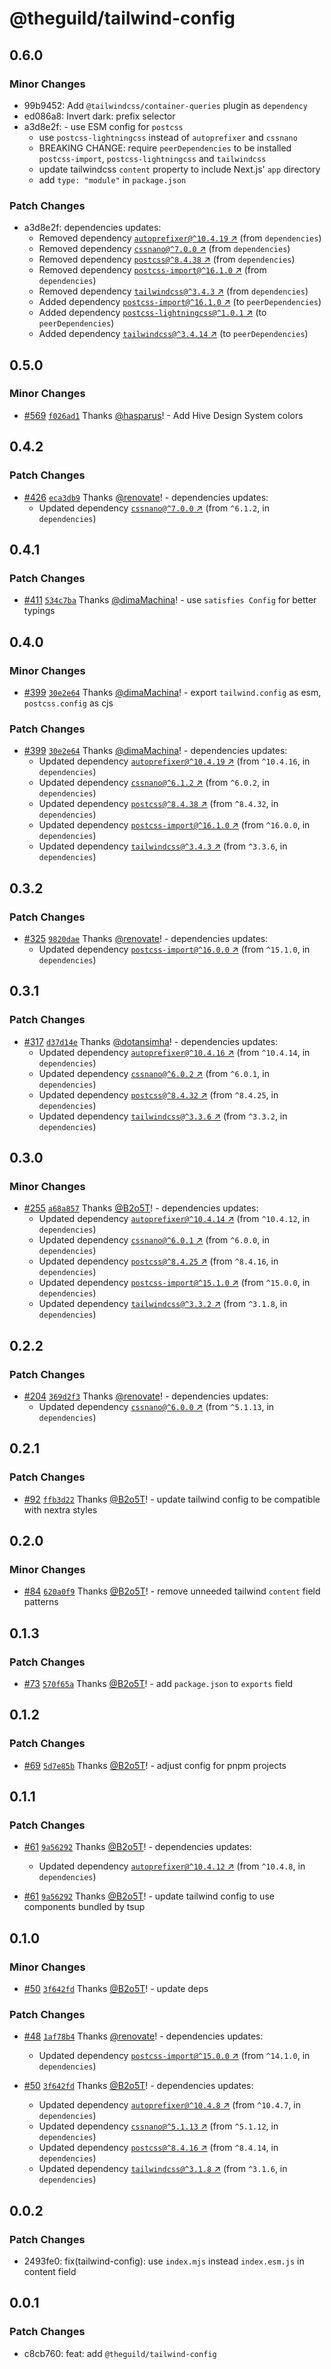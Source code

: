 # @theguild/tailwind-config

## 0.6.0

### Minor Changes

- 99b9452: Add `@tailwindcss/container-queries` plugin as `dependency`
- ed086a8: Invert dark: prefix selector
- a3d8e2f: - use ESM config for `postcss`
  - use `postcss-lightningcss` instead of `autoprefixer` and `cssnano`
  - BREAKING CHANGE: require `peerDependencies` to be installed `postcss-import`,
    `postcss-lightningcss` and `tailwindcss`
  - update tailwindcss `content` property to include Next.js' `app` directory
  - add `type: "module"` in `package.json`

### Patch Changes

- a3d8e2f: dependencies updates:
  - Removed dependency
    [`autoprefixer@^10.4.19` ↗︎](https://www.npmjs.com/package/autoprefixer/v/10.4.19) (from
    `dependencies`)
  - Removed dependency [`cssnano@^7.0.0` ↗︎](https://www.npmjs.com/package/cssnano/v/7.0.0) (from
    `dependencies`)
  - Removed dependency [`postcss@^8.4.38` ↗︎](https://www.npmjs.com/package/postcss/v/8.4.38) (from
    `dependencies`)
  - Removed dependency
    [`postcss-import@^16.1.0` ↗︎](https://www.npmjs.com/package/postcss-import/v/16.1.0) (from
    `dependencies`)
  - Removed dependency [`tailwindcss@^3.4.3` ↗︎](https://www.npmjs.com/package/tailwindcss/v/3.4.3)
    (from `dependencies`)
  - Added dependency
    [`postcss-import@^16.1.0` ↗︎](https://www.npmjs.com/package/postcss-import/v/16.1.0) (to
    `peerDependencies`)
  - Added dependency
    [`postcss-lightningcss@^1.0.1` ↗︎](https://www.npmjs.com/package/postcss-lightningcss/v/1.0.1)
    (to `peerDependencies`)
  - Added dependency [`tailwindcss@^3.4.14` ↗︎](https://www.npmjs.com/package/tailwindcss/v/3.4.14)
    (to `peerDependencies`)

## 0.5.0

### Minor Changes

- [#569](https://github.com/the-guild-org/shared-config/pull/569)
  [`f026ad1`](https://github.com/the-guild-org/shared-config/commit/f026ad16563ba57dcd746c095a49f81642a3e92a)
  Thanks [@hasparus](https://github.com/hasparus)! - Add Hive Design System colors

## 0.4.2

### Patch Changes

- [#426](https://github.com/the-guild-org/shared-config/pull/426)
  [`eca3db9`](https://github.com/the-guild-org/shared-config/commit/eca3db99dfc0c675bbce58040d1036ca203bf5ef)
  Thanks [@renovate](https://github.com/apps/renovate)! - dependencies updates:
  - Updated dependency [`cssnano@^7.0.0` ↗︎](https://www.npmjs.com/package/cssnano/v/7.0.0) (from
    `^6.1.2`, in `dependencies`)

## 0.4.1

### Patch Changes

- [#411](https://github.com/the-guild-org/shared-config/pull/411)
  [`534c7ba`](https://github.com/the-guild-org/shared-config/commit/534c7bad190eb4885c0cdb7a6b47c43277dc3a99)
  Thanks [@dimaMachina](https://github.com/dimaMachina)! - use `satisfies Config` for better typings

## 0.4.0

### Minor Changes

- [#399](https://github.com/the-guild-org/shared-config/pull/399)
  [`30e2e64`](https://github.com/the-guild-org/shared-config/commit/30e2e64faf3730646740076919e2fb980adb89f7)
  Thanks [@dimaMachina](https://github.com/dimaMachina)! - export `tailwind.config` as esm,
  `postcss.config` as cjs

### Patch Changes

- [#399](https://github.com/the-guild-org/shared-config/pull/399)
  [`30e2e64`](https://github.com/the-guild-org/shared-config/commit/30e2e64faf3730646740076919e2fb980adb89f7)
  Thanks [@dimaMachina](https://github.com/dimaMachina)! - dependencies updates:
  - Updated dependency
    [`autoprefixer@^10.4.19` ↗︎](https://www.npmjs.com/package/autoprefixer/v/10.4.19) (from
    `^10.4.16`, in `dependencies`)
  - Updated dependency [`cssnano@^6.1.2` ↗︎](https://www.npmjs.com/package/cssnano/v/6.1.2) (from
    `^6.0.2`, in `dependencies`)
  - Updated dependency [`postcss@^8.4.38` ↗︎](https://www.npmjs.com/package/postcss/v/8.4.38) (from
    `^8.4.32`, in `dependencies`)
  - Updated dependency
    [`postcss-import@^16.1.0` ↗︎](https://www.npmjs.com/package/postcss-import/v/16.1.0) (from
    `^16.0.0`, in `dependencies`)
  - Updated dependency [`tailwindcss@^3.4.3` ↗︎](https://www.npmjs.com/package/tailwindcss/v/3.4.3)
    (from `^3.3.6`, in `dependencies`)

## 0.3.2

### Patch Changes

- [#325](https://github.com/the-guild-org/shared-config/pull/325)
  [`9820dae`](https://github.com/the-guild-org/shared-config/commit/9820dae5a5f32e8ae4d2a8ae407996ae8f826f63)
  Thanks [@renovate](https://github.com/apps/renovate)! - dependencies updates:
  - Updated dependency
    [`postcss-import@^16.0.0` ↗︎](https://www.npmjs.com/package/postcss-import/v/16.0.0) (from
    `^15.1.0`, in `dependencies`)

## 0.3.1

### Patch Changes

- [#317](https://github.com/the-guild-org/shared-config/pull/317)
  [`d37d14e`](https://github.com/the-guild-org/shared-config/commit/d37d14eee9794d93b1b7129ed6244faa8b470056)
  Thanks [@dotansimha](https://github.com/dotansimha)! - dependencies updates:
  - Updated dependency
    [`autoprefixer@^10.4.16` ↗︎](https://www.npmjs.com/package/autoprefixer/v/10.4.16) (from
    `^10.4.14`, in `dependencies`)
  - Updated dependency [`cssnano@^6.0.2` ↗︎](https://www.npmjs.com/package/cssnano/v/6.0.2) (from
    `^6.0.1`, in `dependencies`)
  - Updated dependency [`postcss@^8.4.32` ↗︎](https://www.npmjs.com/package/postcss/v/8.4.32) (from
    `^8.4.25`, in `dependencies`)
  - Updated dependency [`tailwindcss@^3.3.6` ↗︎](https://www.npmjs.com/package/tailwindcss/v/3.3.6)
    (from `^3.3.2`, in `dependencies`)

## 0.3.0

### Minor Changes

- [#255](https://github.com/the-guild-org/shared-config/pull/255)
  [`a68a857`](https://github.com/the-guild-org/shared-config/commit/a68a8579e65d6c67a4cf602956f32a9f305a9073)
  Thanks [@B2o5T](https://github.com/B2o5T)! - dependencies updates:
  - Updated dependency
    [`autoprefixer@^10.4.14` ↗︎](https://www.npmjs.com/package/autoprefixer/v/10.4.14) (from
    `^10.4.12`, in `dependencies`)
  - Updated dependency [`cssnano@^6.0.1` ↗︎](https://www.npmjs.com/package/cssnano/v/6.0.1) (from
    `^6.0.0`, in `dependencies`)
  - Updated dependency [`postcss@^8.4.25` ↗︎](https://www.npmjs.com/package/postcss/v/8.4.25) (from
    `^8.4.16`, in `dependencies`)
  - Updated dependency
    [`postcss-import@^15.1.0` ↗︎](https://www.npmjs.com/package/postcss-import/v/15.1.0) (from
    `^15.0.0`, in `dependencies`)
  - Updated dependency [`tailwindcss@^3.3.2` ↗︎](https://www.npmjs.com/package/tailwindcss/v/3.3.2)
    (from `^3.1.8`, in `dependencies`)

## 0.2.2

### Patch Changes

- [#204](https://github.com/the-guild-org/shared-config/pull/204)
  [`369d2f3`](https://github.com/the-guild-org/shared-config/commit/369d2f390538a717df1a61a6d7b386afca90de69)
  Thanks [@renovate](https://github.com/apps/renovate)! - dependencies updates:
  - Updated dependency [`cssnano@^6.0.0` ↗︎](https://www.npmjs.com/package/cssnano/v/6.0.0) (from
    `^5.1.13`, in `dependencies`)

## 0.2.1

### Patch Changes

- [#92](https://github.com/the-guild-org/shared-config/pull/92)
  [`ffb3d22`](https://github.com/the-guild-org/shared-config/commit/ffb3d222709549feee58e277a9523e84e72c9e52)
  Thanks [@B2o5T](https://github.com/B2o5T)! - update tailwind config to be compatible with nextra
  styles

## 0.2.0

### Minor Changes

- [#84](https://github.com/the-guild-org/shared-config/pull/84)
  [`620a0f9`](https://github.com/the-guild-org/shared-config/commit/620a0f9ae8e9559b80269faea0a62a565f0fc327)
  Thanks [@B2o5T](https://github.com/B2o5T)! - remove unneeded tailwind `content` field patterns

## 0.1.3

### Patch Changes

- [#73](https://github.com/the-guild-org/shared-config/pull/73)
  [`570f65a`](https://github.com/the-guild-org/shared-config/commit/570f65a26e22049abc1a5a27c7f3ccb5f39d8e7a)
  Thanks [@B2o5T](https://github.com/B2o5T)! - add `package.json` to `exports` field

## 0.1.2

### Patch Changes

- [#69](https://github.com/the-guild-org/shared-config/pull/69)
  [`5d7e85b`](https://github.com/the-guild-org/shared-config/commit/5d7e85b11170b20dd658f3410f21628a6d516a10)
  Thanks [@B2o5T](https://github.com/B2o5T)! - adjust config for pnpm projects

## 0.1.1

### Patch Changes

- [#61](https://github.com/the-guild-org/shared-config/pull/61)
  [`9a56292`](https://github.com/the-guild-org/shared-config/commit/9a56292605bb0b5042c04659eaf0a49bc52170f8)
  Thanks [@B2o5T](https://github.com/B2o5T)! - dependencies updates:

  - Updated dependency
    [`autoprefixer@^10.4.12` ↗︎](https://www.npmjs.com/package/autoprefixer/v/10.4.12) (from
    `^10.4.8`, in `dependencies`)

- [#61](https://github.com/the-guild-org/shared-config/pull/61)
  [`9a56292`](https://github.com/the-guild-org/shared-config/commit/9a56292605bb0b5042c04659eaf0a49bc52170f8)
  Thanks [@B2o5T](https://github.com/B2o5T)! - update tailwind config to use components bundled by
  tsup

## 0.1.0

### Minor Changes

- [#50](https://github.com/the-guild-org/shared-config/pull/50)
  [`3f642fd`](https://github.com/the-guild-org/shared-config/commit/3f642fd029f946fe3013066b6c1545507ffbeba5)
  Thanks [@B2o5T](https://github.com/B2o5T)! - update deps

### Patch Changes

- [#48](https://github.com/the-guild-org/shared-config/pull/48)
  [`1af78b4`](https://github.com/the-guild-org/shared-config/commit/1af78b4f36f20bcaf197add39f5e63761fdf0851)
  Thanks [@renovate](https://github.com/apps/renovate)! - dependencies updates:

  - Updated dependency
    [`postcss-import@^15.0.0` ↗︎](https://www.npmjs.com/package/postcss-import/v/null) (from
    `^14.1.0`, in `dependencies`)

- [#50](https://github.com/the-guild-org/shared-config/pull/50)
  [`3f642fd`](https://github.com/the-guild-org/shared-config/commit/3f642fd029f946fe3013066b6c1545507ffbeba5)
  Thanks [@B2o5T](https://github.com/B2o5T)! - dependencies updates:

  - Updated dependency
    [`autoprefixer@^10.4.8` ↗︎](https://www.npmjs.com/package/autoprefixer/v/null) (from `^10.4.7`,
    in `dependencies`)
  - Updated dependency [`cssnano@^5.1.13` ↗︎](https://www.npmjs.com/package/cssnano/v/null) (from
    `^5.1.12`, in `dependencies`)
  - Updated dependency [`postcss@^8.4.16` ↗︎](https://www.npmjs.com/package/postcss/v/null) (from
    `^8.4.14`, in `dependencies`)
  - Updated dependency [`tailwindcss@^3.1.8` ↗︎](https://www.npmjs.com/package/tailwindcss/v/null)
    (from `^3.1.6`, in `dependencies`)

## 0.0.2

### Patch Changes

- 2493fe0: fix(tailwind-config): use `index.mjs` instead `index.esm.js` in content field

## 0.0.1

### Patch Changes

- c8cb760: feat: add `@theguild/tailwind-config`
